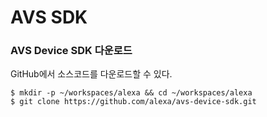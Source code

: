 # AVS SDK

### AVS Device SDK 다운로드

GitHub에서 소스코드를 다운로드할 수 있다.

```
$ mkdir -p ~/workspaces/alexa && cd ~/workspaces/alexa
$ git clone https://github.com/alexa/avs-device-sdk.git
```



